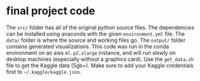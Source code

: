 # final project code

The `src/` folder has all of the original python source files. The dependencies can be installed using anaconda with the given `environment.yml` file. The `data/` folder is where the source and working files go. The `output/` folder contains generated visualizations. This code was run in the conda environment on an aws `ml.p2.xlarge` instance, and will run slowly on desktop machines (especially without a graphics card). Use the `get_data.sh` file to get the Kaggle data (5gb+). Make sure to add your Kaggle credentials first to `~/.kaggle/kaggle.json`.
